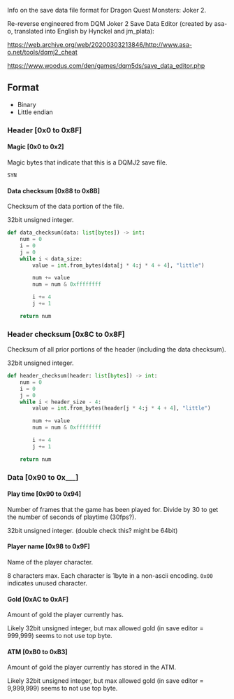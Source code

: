 Info on the save data file format for Dragon Quest Monsters: Joker 2.

Re-reverse engineered from DQM Joker 2 Save Data Editor (created by asa-o, translated into English by Hynckel and jm_plata):

https://web.archive.org/web/20200303213846/http://www.asa-o.net/tools/dqmj2_cheat

https://www.woodus.com/den/games/dqm5ds/save_data_editor.php

## Format
* Binary
* Little endian

### Header [0x0 to 0x8F]
#### Magic [0x0 to 0x2]
Magic bytes that indicate that this is a DQMJ2 save file.

```
SYN
```

#### Data checksum [0x88 to 0x8B]
Checksum of the data portion of the file.

32bit unsigned integer.

```python
def data_checksum(data: list[bytes]) -> int:
    num = 0
    i = 0
    j = 0
    while i < data_size:
        value = int.from_bytes(data[j * 4:j * 4 + 4], "little")

        num += value
        num = num & 0xffffffff

        i += 4
        j += 1

    return num
```

### Header checksum [0x8C to 0x8F]
Checksum of all prior portions of the header (including the data checksum).

32bit unsigned integer.

```python
def header_checksum(header: list[bytes]) -> int:
    num = 0
    i = 0
    j = 0
    while i < header_size - 4:
        value = int.from_bytes(header[j * 4:j * 4 + 4], "little")

        num += value
        num = num & 0xffffffff

        i += 4
        j += 1

    return num
```

### Data [0x90 to 0x___]
#### Play time [0x90 to 0x94]
Number of frames that the game has been played for. Divide by 30 to get the number of seconds of playtime (30fps?).

32bit unsigned integer. (double check this? might be 64bit)

#### Player name [0x98 to 0x9F]
Name of the player character.

8 characters max. Each character is 1byte in a non-ascii encoding. `0x00` indicates unused character.

#### Gold [0xAC to 0xAF]
Amount of gold the player currently has.

Likely 32bit unsigned integer, but max allowed gold (in save editor = 999,999) seems to not use top byte.

#### ATM [0xB0 to 0xB3]
Amount of gold the player currently has stored in the ATM.

Likely 32bit unsigned integer, but max allowed gold (in save editor = 9,999,999) seems to not use top byte.